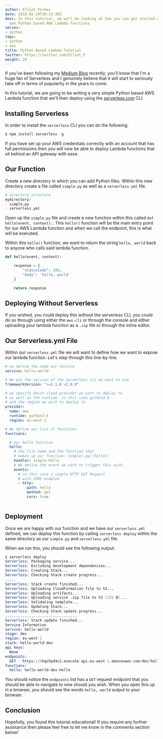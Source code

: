 ```yaml
---
author: Elliot Forbes
date: 2018-02-24T10:23:36Z
desc: In this tutorial, we will be looking at how you can get started writing your
  own Python based AWS Lambda functions
series:
- python
tags:
- python
- aws
title: Python Based Lambda Tutorial
twitter: https://twitter.com/Elliot_F
weight: 20
---
```


If you've been following my [Medium Blog](https://medium.com/@elliot_f) recently, you'll know that I'm a huge fan of Serverless and I genuinely believe that it will start to seriously take off in terms of popularity in the years to come.

In this tutorial, we are going to be writing a very simple Python based AWS Lambda function that we'll then deploy using the [serverless.com](https://serverless.com/) CLI.

## Installing Serverless

In order to install the `serverless` CLI you can do the following:

```s
$ npm install serverless -g
```    

If you have set up your AWS credentials correctly with an account that has full permissions then you will now be able to deploy Lambda functions that sit behind an API gateway with ease.

## Our Function

Create a new directory in which you can add Python files. Within this new directory create a file called `simple.py` as well as a `serverless.yml` file. 

```s
# directory structure
mydirectory/
- simple.py
- serverless.yml
```

Open up the `simple.py` file and create a new function within this called `def hello(event, context):`. This `hello()` function will be the main entry point for our AWS Lambda function and when we call the endpoint, this is what will be executed. 

Within this `hello()` function, we want to return the string `hello, world` back to anyone who calls said lambda function. 

```py
def hello(event, context):

    response = {
        "statusCode": 200,
        "body": 'hello, world'
    }

    return response
```

## Deploying Without Serverless

If you wished, you could deploy this without the serverless CLI, you could do so through using either the `aws-cli` or through the console and either uploading your lambda function as a `.zip` file or through the inline editor.

## Our Serverless.yml File

Within our `serverless.yml` file we will want to define how we want to expose our lambda function. Let's step through this line-by-line. 

```yaml
# we define the name our service
service: hello-world

# We pin the version of the serverless cli we want to use
frameworkVersion: ">=1.1.0 <2.0.0"

# we specify which cloud provider we want to deploy to
# as well as the runtime, in this case python3.6
# and the region we wish to deploy to
provider:
  name: aws
  runtime: python3.6
  region: eu-west-1

# We define our list of functions
functions:

  # our hello function
  hello:
    # the file name and the function that
    # makes up our function: simple(.py).hello()
    handler: simple.hello
    # We define the event we wish to trigger this with
    events:
      # in this case a simple HTTP GET Request
      # with CORS enabled 
      - http:
          path: hello
          method: get
          cors: true
          
```

## Deployment

Once we are happy with our function and we have our `serverless.yml` defined, we can deploy this function by calling `serverless deploy` within the same directory as our `simple.py` and `serverless.yml` file. 

When we run this, you should see the following output:

```s
$ serverless deploy
Serverless: Packaging service...
Serverless: Excluding development dependencies...
Serverless: Creating Stack...
Serverless: Checking Stack create progress...
.....
Serverless: Stack create finished...
Serverless: Uploading CloudFormation file to S3...
Serverless: Uploading artifacts...
Serverless: Uploading service .zip file to S3 (225 B)...
Serverless: Validating template...
Serverless: Updating Stack...
Serverless: Checking Stack update progress...
.................................
Serverless: Stack update finished...
Service Information
service: hello-world
stage: dev
region: eu-west-1
stack: hello-world-dev
api keys:
  None
endpoints:
  GET - https://9hqihpd4c2.execute-api.eu-west-1.amazonaws.com/dev/hello
functions:
  hello: hello-world-dev-hello
```

You should notice the `endpoints` list has a `GET` request endpoint that you should be able to navigate to now should you wish. When you open this up in a browser, you should see the words `hello, world` output to your browser.

## Conclusion

Hopefully, you found this tutorial educational! If you require any further assistance then please feel free to let me know in the comments section below! 

